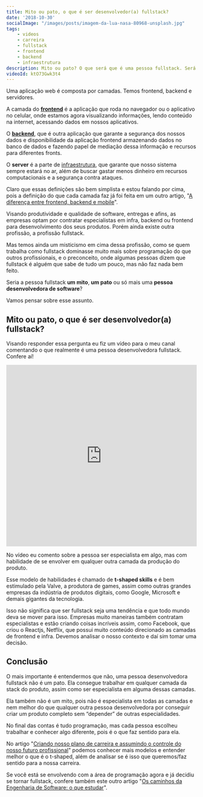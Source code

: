 ```yaml
---
title: Mito ou pato, o que é ser desenvolvedor(a) fullstack?
date: '2018-10-30'
socialImage: "/images/posts/imagem-da-lua-nasa-80968-unsplash.jpg"
tags:
    - videos
    - carreira
    - fullstack
    - frontend
    - backend
    - infraestrutura
description: Mito ou pato? O que será que é uma pessoa fullstack. Será que ela domina mais sobre programação do que todo mundo ou ela faz de tudo um pouco e não faz nada muito bem feito?
videoId: ktO73Gwk3t4
---
```

Uma aplicação web é composta por camadas. Temos frontend, backend e servidores.

A camada do [**frontend**](/categoria/frontend) é a aplicação que roda no navegador ou o aplicativo no celular, onde estamos agora visualizando informações, lendo conteúdo na internet, acessando dados em nossos aplicativos.

O [**backend**](/categoria/backend), que é outra aplicação que garante a segurança dos nossos dados e disponibilidade da aplicação frontend armazenando dados no banco de dados e fazendo papel de mediação dessa informação e recursos para diferentes fronts.

O **server** é a parte de [infraestrutura](/categoria/infraestrutura), que garante que nosso sistema sempre estará no ar, além de buscar gastar menos dinheiro em recursos computacionais e a segurança contra ataques.

Claro que essas definições são bem simplista e estou falando por cima, pois a definição do que cada camada faz já foi feita em um outro artigo, "[A diferença entre frontend, backend e mobile](/posts/a-diferença-entre-frontend-backend-e-mobile/)".

Visando produtividade e qualidade de software, entregas e afins, as empresas optam por contratar especialistas em infra, backend ou frontend para desenvolvimento dos seus produtos. Porém ainda existe outra profissão, a profissão fullstack.

Mas temos ainda um misticismo em cima dessa profissão, como se quem trabalha como fullstack dominasse muito mais sobre programação do que outros profissionais, e o preconceito, onde algumas pessoas dizem que fullstack é alguém que sabe de tudo um pouco, mas não faz nada bem feito.

Seria a pessoa fullstack **um mito**, **um pato** ou só mais uma **pessoa desenvolvedora de software**?

Vamos pensar sobre esse assunto.



## Mito ou pato, o que é ser desenvolvedor(a) fullstack?

Visando responder essa pergunta eu fiz um vídeo para o meu canal comentando o que realmente é uma pessoa desenvolvedora fullstack. Confere aí!

<iframe src="https://www.youtube.com/embed/{{videoId}}" width="100%" height="480px" frameborder="0" scrolling="no" allowfullscreen></iframe>

No vídeo eu comento sobre a pessoa ser especialista em algo, mas com habilidade de se envolver em qualquer outra camada da produção do produto.

Esse modelo de habilidades é chamado de **t-shaped skills** e é bem estimulado pela Valve, a produtora de games, assim como outras grandes empresas da indústria de produtos digitais, como Google, Microsoft e demais gigantes da tecnologia.

Isso não significa que ser fullstack seja uma tendência e que todo mundo deva se mover para isso. Empresas muito maneiras também contratam especialistas e estão criando coisas incríveis assim, como Facebook, que criou o Reactjs, Netflix, que possui muito conteúdo direcionado as camadas de frontend e infra. Devemos analisar o nosso contexto e daí sim tomar uma decisão.

## Conclusão

O mais importante é entendermos que não, uma pessoa desenvolvedora fullstack não é um pato. Ela consegue trabalhar em qualquer camada da stack do produto, assim como ser especialista em alguma dessas camadas.

Ela também não é um mito, pois não é especialista em todas as camadas e nem melhor do que qualquer outra pessoa desenvolvedora por conseguir criar um produto completo sem “depender” de outras especialidades.

No final das contas é tudo programação, mas cada pessoa escolheu trabalhar e conhecer algo diferente, pois é o que faz sentido para ela.

No artigo "[Criando nosso plano de carreira e assumindo o controle do nosso futuro profissional](/posts/criando-nosso-plano-de-carreira-e-assumindo-o-controle-do-nosso-futuro-profissional/)" podemos conhecer mais modelos e entender melhor o que é o t-shaped, além de analisar se é isso que queremos/faz sentido para a nossa carreira.

Se você está se envolvendo com a área de programação agora e já decidiu se tornar fullstack, confere também este outro artigo "[Os caminhos da Engenharia de Software: o que estudar](/posts/os-caminhos-da-engenharia-de-software-o-que-estudar/)".
